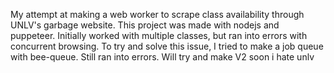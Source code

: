 My attempt at making a web worker to scrape class availability through UNLV's garbage website. This project was made with nodejs and puppeteer. Initially worked with multiple classes, but ran into errors with concurrent browsing. To try and solve this issue, I tried to make a job queue with bee-queue. Still ran into errors. Will try and make V2 soon i hate unlv
